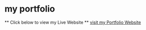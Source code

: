 # my portfolio
** Click below to view my Live Website **
[visit my Portfolio Website](https://shivappz.netlify.app)

